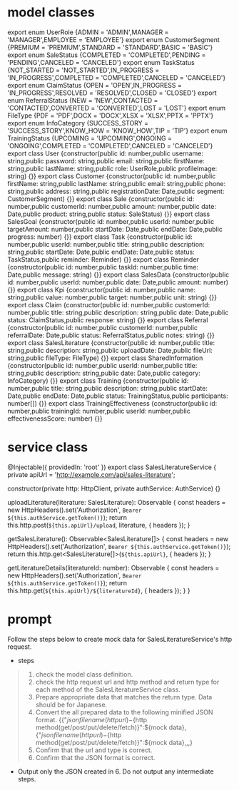 # model classes
export enum UserRole {ADMIN = 'ADMIN',MANAGER = 'MANAGER',EMPLOYEE = 'EMPLOYEE'}
export enum CustomerSegment {PREMIUM = 'PREMIUM',STANDARD = 'STANDARD',BASIC = 'BASIC'}
export enum SaleStatus {COMPLETED = 'COMPLETED',PENDING = 'PENDING',CANCELED = 'CANCELED'}
export enum TaskStatus {NOT_STARTED = 'NOT_STARTED',IN_PROGRESS = 'IN_PROGRESS',COMPLETED = 'COMPLETED',CANCELED = 'CANCELED'}
export enum ClaimStatus {OPEN = 'OPEN',IN_PROGRESS = 'IN_PROGRESS',RESOLVED = 'RESOLVED',CLOSED = 'CLOSED'}
export enum ReferralStatus {NEW = 'NEW',CONTACTED = 'CONTACTED',CONVERTED = 'CONVERTED',LOST = 'LOST'}
export enum FileType {PDF = 'PDF',DOCX = 'DOCX',XLSX = 'XLSX',PPTX = 'PPTX'}
export enum InfoCategory {SUCCESS_STORY = 'SUCCESS_STORY',KNOW_HOW = 'KNOW_HOW',TIP = 'TIP'}
export enum TrainingStatus {UPCOMING = 'UPCOMING',ONGOING = 'ONGOING',COMPLETED = 'COMPLETED',CANCELED = 'CANCELED'}
export class User {constructor(public id: number,public username: string,public password: string,public email: string,public firstName: string,public lastName: string,public role: UserRole,public profileImage: string) {}}
export class Customer {constructor(public id: number,public firstName: string,public lastName: string,public email: string,public phone: string,public address: string,public registrationDate: Date,public segment: CustomerSegment) {}}
export class Sale {constructor(public id: number,public customerId: number,public amount: number,public date: Date,public product: string,public status: SaleStatus) {}}
export class SalesGoal {constructor(public id: number,public userId: number,public targetAmount: number,public startDate: Date,public endDate: Date,public progress: number) {}}
export class Task {constructor(public id: number,public userId: number,public title: string,public description: string,public startDate: Date,public endDate: Date,public status: TaskStatus,public reminder: Reminder) {}}
export class Reminder {constructor(public id: number,public taskId: number,public time: Date,public message: string) {}}
export class SalesData {constructor(public id: number,public userId: number,public date: Date,public amount: number) {}}
export class Kpi {constructor(public id: number,public name: string,public value: number,public target: number,public unit: string) {}}
export class Claim {constructor(public id: number,public customerId: number,public title: string,public description: string,public date: Date,public status: ClaimStatus,public response: string) {}}
export class Referral {constructor(public id: number,public customerId: number,public referralDate: Date,public status: ReferralStatus,public notes: string) {}}
export class SalesLiterature {constructor(public id: number,public title: string,public description: string,public uploadDate: Date,public fileUrl: string,public fileType: FileType) {}}
export class SharedInformation {constructor(public id: number,public userId: number,public title: string,public description: string,public date: Date,public category: InfoCategory) {}}
export class Training {constructor(public id: number,public title: string,public description: string,public startDate: Date,public endDate: Date,public status: TrainingStatus,public participants: number[]) {}}
export class TrainingEffectiveness {constructor(public id: number,public trainingId: number,public userId: number,public effectivenessScore: number) {}}

# service class
@Injectable({
  providedIn: 'root'
})
export class SalesLiteratureService {
  private apiUrl = 'http://example.com/api/sales-literature';

  constructor(private http: HttpClient, private authService: AuthService) {}

  uploadLiterature(literature: SalesLiterature): Observable<SalesLiterature> {
    const headers = new HttpHeaders().set('Authorization', `Bearer ${this.authService.getToken()}`);
    return this.http.post<SalesLiterature>(`${this.apiUrl}/upload`, literature, { headers });
  }

  getSalesLiterature(): Observable<SalesLiterature[]> {
    const headers = new HttpHeaders().set('Authorization', `Bearer ${this.authService.getToken()}`);
    return this.http.get<SalesLiterature[]>(`${this.apiUrl}`, { headers });
  }

  getLiteratureDetails(literatureId: number): Observable<SalesLiterature> {
    const headers = new HttpHeaders().set('Authorization', `Bearer ${this.authService.getToken()}`);
    return this.http.get<SalesLiterature>(`${this.apiUrl}/${literatureId}`, { headers });
  }
}

# prompt
Follow the steps below to create mock data for SalesLiteratureService's http request.
- steps
> 1. check the model class definition.
> 2. check the http request url and http method and return type for each method of the SalesLiteratureService class.
> 3. Prepare appropriate data that matches the return type. Data should be for Japanese.
> 4. Convert the all prepared data to the following minified JSON format.
>    {{"${json file name (http url)}-${http method(get/post/put/delete/fetch)}":${mock data},{"${json file name (http url)}-${http method(get/post/put/delete/fetch)}":${mock data},,,}
> 5. Confirm that the url and type is correct.
> 6. Confirm that the JSON format is correct.
* Output only the JSON created in 6. Do not output any intermediate steps.
